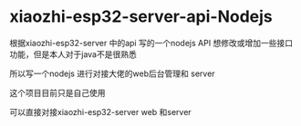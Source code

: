 # xiaozhi-esp32-server-api-Nodejs
根据xiaozhi-esp32-server 中的api 写的一个nodejs  API 
想修改或增加一些接口功能，但是本人对于java不是很熟悉

所以写一个nodejs 进行对接大佬的web后台管理和 server

这个项目目前只是自己使用

可以直接对接xiaozhi-esp32-server web 和server 
